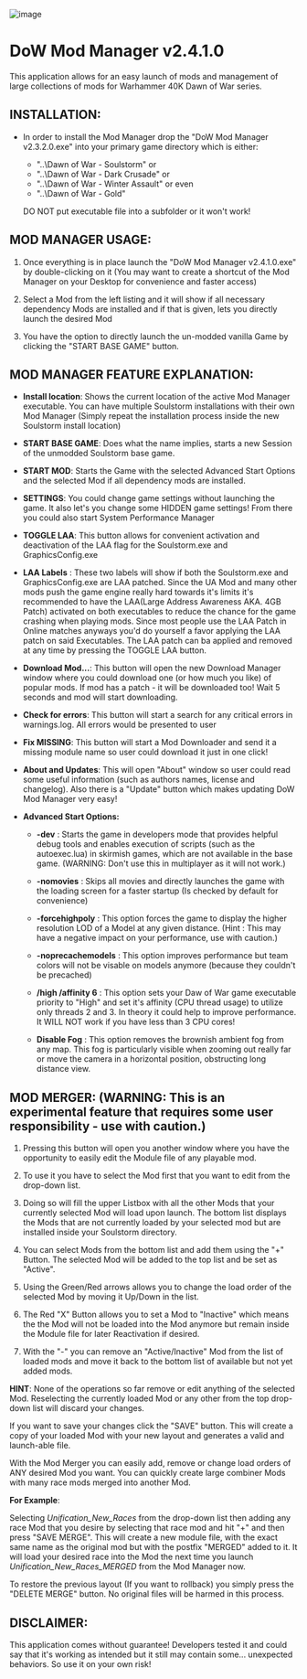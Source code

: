 ![image](https://user-images.githubusercontent.com/19975052/147577379-4ab095f3-e91a-42f2-8cae-fbbb50658130.png)

# DoW Mod Manager v2.4.1.0

This application allows for an easy launch of mods and management of large collections of mods for Warhammer 40K Dawn of War series.

## INSTALLATION:

- In order to install the Mod Manager drop the "DoW Mod Manager v2.3.2.0.exe" into your primary game directory which is either:

  - "..\Dawn of War - Soulstorm\"
  or
  - "..\Dawn of War - Dark Crusade\"
  or
  - "..\Dawn of War - Winter Assault\"
  or even
  - "..\Dawn of War - Gold\"

  DO NOT put executable file into a subfolder or it won't work!

## MOD MANAGER USAGE:

1. Once everything is in place launch the "DoW Mod Manager v2.4.1.0.exe" by double-clicking on it (You may want to create a shortcut of the Mod Manager on your Desktop for convenience and faster access)

2. Select a Mod from the left listing and it will show if all necessary dependency Mods are installed and if that is given, lets you directly launch the desired Mod

3. You have the option to directly launch the un-modded vanilla Game by clicking the "START BASE GAME" button.

## MOD MANAGER FEATURE EXPLANATION:

- **Install location**: Shows the current location of the active Mod Manager executable. You can have multiple Soulstorm installations with their own Mod Manager
(Simply repeat the installation process inside the new Soulstorm install location)

- **START BASE GAME**: Does what the name implies, starts a new Session of the unmodded Soulstorm base game.

- **START MOD**: Starts the Game with the selected Advanced Start Options and the selected Mod if all dependency mods are installed.

- **SETTINGS**: You could change game settings without launching the game. It also let's you change some HIDDEN game settings! From there you could also start System Performance Manager

- **TOGGLE LAA**: This button allows for convenient activation and deactivation of the LAA flag for the Soulstorm.exe and GraphicsConfig.exe

- **LAA Labels** : These two labels will show if both the Soulstorm.exe and GraphicsConfig.exe are LAA patched. Since the UA Mod and many other mods push the game engine really hard towards it's limits
it's recommended to have the LAA(Large Address Awareness AKA. 4GB Patch) activated on both executables to reduce the chance for the game crashing when playing mods. Since most people use the LAA Patch in Online matches anyways you'd do yourself a favor applying the LAA patch on said Executables. The LAA patch can ba applied and removed at any time by pressing the TOGGLE LAA button.

- **Download Mod...**: This button will open the new Download Manager window where you could download one (or how much you like) of popular mods. If mod has a patch - it will be downloaded too! Wait 5 seconds and mod will start downloading.

- **Check for errors**: This button will start a search for any critical errors in warnings.log. All errors would be presented to user

- **Fix MISSING**: This button will start a Mod Downloader and send it a missing module name so user could download it just in one click!

- **About and Updates**: This will open "About" window so user could read some useful information (such as authors names, license and changelog). Also there is a "Update" button which makes updating DoW Mod Manager very easy!

- **Advanced Start Options:**

  - **-dev** : Starts the game in developers mode that provides helpful debug tools and enables execution of scripts (such as the autoexec.lua) in skirmish games, which are not available in the base game.
	(WARNING: Don't use this in multiplayer as it will not work.)

  - **-nomovies** : Skips all movies and directly launches the game with the loading screen for a faster startup (Is checked by default for convenience)

  - **-forcehighpoly** : This option forces the game to display the higher resolution LOD of a Model at any given distance. (Hint : This may have a negative impact on your performance, use with caution.)

  - **-noprecachemodels** : This option improves performance but team colors will not be visable on models anymore (because they couldn't be precached)

  - **/high /affinity 6** : This option sets your Daw of War game executable priority to "High" and set it's affinity (CPU thread usage) to utilize only threads 2 and 3. In theory it could help to improve performance. It WILL NOT work if you have less than 3 CPU cores!

  - **Disable Fog** : This option removes the brownish ambient fog from any map. This fog is particularly visible when zooming out really far or move the camera in a horizontal position, obstructing long distance view.

## MOD MERGER: (WARNING: This is an experimental feature that requires some user responsibility - use with caution.)

1. Pressing this button will open you another window where you have the opportunity to easily edit the Module file of any playable mod.

2. To use it you have to select the Mod first that you want to edit from the drop-down list.

3. Doing so will fill the upper Listbox with all the other Mods that your currently selected Mod will load upon launch.
The bottom list displays the Mods that are not currently loaded by your selected mod but are installed inside your Soulstorm directory.

4. You can select Mods from the bottom list and add them using the "+" Button. The selected Mod will be added to the top list and be set as "Active".

5. Using the Green/Red arrows allows you to change the load order of the selected Mod by moving it Up/Down in the list.

6. The Red "X" Button allows you to set a Mod to "Inactive" which means the the Mod will not be loaded into the Mod anymore but remain inside the Module file for later Reactivation if desired.

7. With the "-" you can remove an "Active/Inactive" Mod from the list of loaded mods and move it back to the bottom list of available but not yet added mods.

**HINT**: None of the operations so far remove or edit anything of the selected Mod. Reselecting the currently loaded Mod or any other from the top drop-down list will discard your changes.

If you want to save your changes click the "SAVE" button. This will create a copy of your loaded Mod with your new layout and generates a valid and launch-able file.

With the Mod Merger you can easily add, remove or change load orders of ANY desired Mod you want. You can quickly create large combiner Mods with many race mods merged into another Mod.

**For Example**:

Selecting *Unification_New_Races* from the drop-down list then adding any race Mod that you desire by selecting that race mod and hit "+" and then press "SAVE MERGE". This will create a new module file, with the exact same name as the original mod but with the postfix "MERGED" added to it. It will load your desired race into the Mod the next time you launch *Unification_New_Races_MERGED* from the Mod Manager now.

To restore the previous layout (If you want to rollback) you simply press the "DELETE MERGE" button. No original files will be harmed in this process.

## DISCLAIMER:

This application comes without guarantee! Developers tested it and could say that it's working as intended but it still may contain some... unexpected behaviors. So use it on your own risk!
